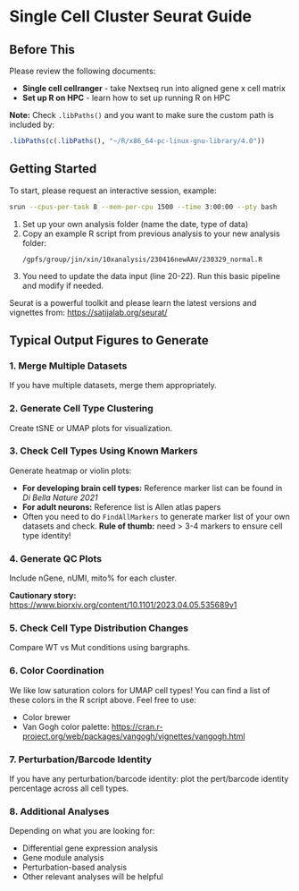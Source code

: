 # Single Cell Cluster Seurat Guide

## Before This

Please review the following documents:
- **Single cell cellranger** - take Nextseq run into aligned gene x cell matrix
- **Set up R on HPC** - learn how to set up running R on HPC

**Note:** Check `.libPaths()` and you want to make sure the custom path is included by:

```r
.libPaths(c(.libPaths(), "~/R/x86_64-pc-linux-gnu-library/4.0"))
```

## Getting Started

To start, please request an interactive session, example:

```bash
srun --cpus-per-task 8 --mem-per-cpu 1500 --time 3:00:00 --pty bash
```

1. Set up your own analysis folder (name the date, type of data)
2. Copy an example R script from previous analysis to your new analysis folder:
   ```
   /gpfs/group/jin/xin/10xanalysis/230416newAAV/230329_normal.R
   ```
3. You need to update the data input (line 20-22). Run this basic pipeline and modify if needed.

Seurat is a powerful toolkit and please learn the latest versions and vignettes from: https://satijalab.org/seurat/

## Typical Output Figures to Generate

### 1. Merge Multiple Datasets
If you have multiple datasets, merge them appropriately.

### 2. Generate Cell Type Clustering
Create tSNE or UMAP plots for visualization.

### 3. Check Cell Types Using Known Markers
Generate heatmap or violin plots:
- **For developing brain cell types:** Reference marker list can be found in *Di Bella Nature 2021*
- **For adult neurons:** Reference list is Allen atlas papers
- Often you need to do `FindAllMarkers` to generate marker list of your own datasets and check. **Rule of thumb:** need > 3-4 markers to ensure cell type identity!

### 4. Generate QC Plots
Include nGene, nUMI, mito% for each cluster.

**Cautionary story:** https://www.biorxiv.org/content/10.1101/2023.04.05.535689v1

### 5. Check Cell Type Distribution Changes
Compare WT vs Mut conditions using bargraphs.

### 6. Color Coordination
We like low saturation colors for UMAP cell types! You can find a list of these colors in the R script above. Feel free to use:
- Color brewer
- Van Gogh color palette: https://cran.r-project.org/web/packages/vangogh/vignettes/vangogh.html

### 7. Perturbation/Barcode Identity
If you have any perturbation/barcode identity: plot the pert/barcode identity percentage across all cell types.

### 8. Additional Analyses
Depending on what you are looking for:
- Differential gene expression analysis
- Gene module analysis
- Perturbation-based analysis
- Other relevant analyses will be helpful